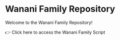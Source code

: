 # Wanani Family Repository

Welcome to the Wanani Family Repository!

👉 Click here to access the Wanani Family Script
